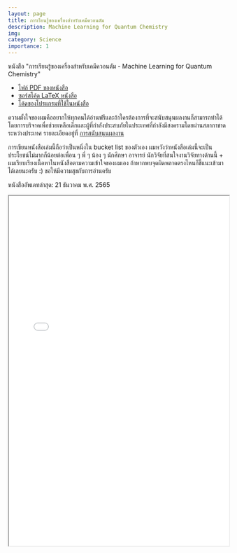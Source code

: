 ```yaml
---
layout: page
title: การเรียนรู้ของเครื่องสำหรับเคมีควอนตัม
description: Machine Learning for Quantum Chemistry
img:
category: Science
importance: 1
---
```


หนังสือ "การเรียนรู้ของเครื่องสำหรับเคมีควอนตัม - Machine Learning for Quantum Chemistry"

- [ไฟล์ PDF ของหนังสือ](https://rangsimanketkaew.github.io/assets/book/ml-qm-book.pdf)
- [ซอร์สโค้ด LaTeX หนังสือ](https://github.com/rangsimanketkaew/ml-qm-book)
- [โค้ดของโปรแกรมที่ใช้ในหนังสือ](https://github.com/rangsimanketkaew/ml-qm-book-code)

ความตั้งใจของผมคืออยากให้ทุกคนได้อ่านฟรีและถ้าใครต้องการที่จะสนับสนุนผลงานก็สามารถทำได้โดยการบริจาคเพื่อช่วยเหลือเด็กและผู้ที่กำลังประสบภัยในประเทศที่กำลังมีสงครามโดยผ่านสภากาชาดระหว่างประเทศ รายละเอียดอยู่ที่ [การสนับสนุนผลงาน](https://github.com/rangsimanketkaew/ml-qm-book#%E0%B8%AA%E0%B8%99%E0%B8%B1%E0%B8%9A%E0%B8%AA%E0%B8%99%E0%B8%B8%E0%B8%99%E0%B8%9C%E0%B8%A5%E0%B8%87%E0%B8%B2%E0%B8%99)

การเขียนหนังสือเล่มนี้ถือว่าเป็นหนึ่งใน bucket list ของตัวเอง ผมหวังว่าหนังสือเล่มนี้จะเป็นประโยชน์ไม่มากก็น้อยต่อเพื่อน ๆ พี่ ๆ น้อง ๆ นักศึกษา อาจารย์ นักวิจัยที่สนใจงานวิจัยทางด้านนี้ + ผมเรียบเรียงเนื้อหาในหนังสือตามความเข้าใจของผมเอง ถ้าหากพบจุดผิดพลาดตรงไหนก็ชี้แนะเข้ามาได้เลยนะครับ :) ขอให้มีความสุขกับการอ่านครับ

หนังสืออัพเดทล่าสุด: 21 ธันวาคม พ.ศ. 2565

<iframe width="100%" height="800" src="/assets/book/ml-qm-book.pdf">
